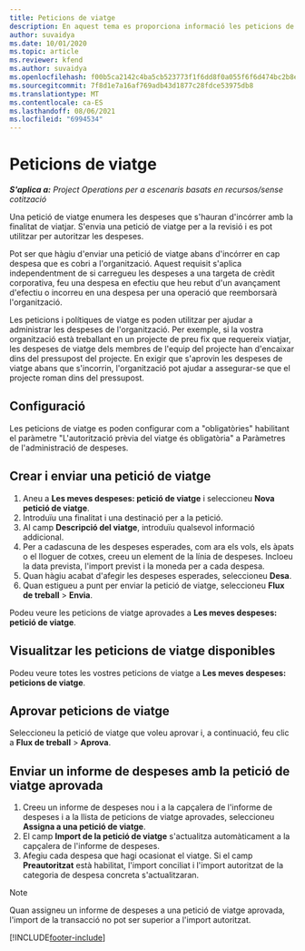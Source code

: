 ```yaml
---
title: Peticions de viatge
description: En aquest tema es proporciona informació les peticions de viatge.
author: suvaidya
ms.date: 10/01/2020
ms.topic: article
ms.reviewer: kfend
ms.author: suvaidya
ms.openlocfilehash: f00b5ca2142c4ba5cb523773f1f6dd8f0a055f6f6d474bc2b8e5f775ca0fc739
ms.sourcegitcommit: 7f8d1e7a16af769adb43d1877c28fdce53975db8
ms.translationtype: MT
ms.contentlocale: ca-ES
ms.lasthandoff: 08/06/2021
ms.locfileid: "6994534"
---
```

# <a name="travel-requisitions"></a>Peticions de viatge

_**S'aplica a:** Project Operations per a escenaris basats en recursos/sense cotització_

Una petició de viatge enumera les despeses que s'hauran d'incórrer amb la finalitat de viatjar. S'envia una petició de viatge per a la revisió i es pot utilitzar per autoritzar les despeses.

Pot ser que hàgiu d'enviar una petició de viatge abans d'incórrer en cap despesa que es cobri a l'organització. Aquest requisit s'aplica independentment de si carregueu les despeses a una targeta de crèdit corporativa, feu una despesa en efectiu que heu rebut d'un avançament d'efectiu o incorreu en una despesa per una operació que reemborsarà l'organització.

Les peticions i polítiques de viatge es poden utilitzar per ajudar a administrar les despeses de l'organització. Per exemple, si la vostra organització està treballant en un projecte de preu fix que requereix viatjar, les despeses de viatge dels membres de l'equip del projecte han d'encaixar dins del pressupost del projecte. En exigir que s'aprovin les despeses de viatge abans que s'incorrin, l'organització pot ajudar a assegurar-se que el projecte roman dins del pressupost.

## <a name="configuration"></a>Configuració 

Les peticions de viatge es poden configurar com a "obligatòries" habilitant el paràmetre "L'autorització prèvia del viatge és obligatòria" a Paràmetres de l'administració de despeses. 

## <a name="create-and-submit-a-travel-requisition"></a>Crear i enviar una petició de viatge

1. Aneu a **Les meves despeses: petició de viatge** i seleccioneu **Nova petició de viatge**.
2. Introduïu una finalitat i una destinació per a la petició.
3. Al camp **Descripció del viatge**, introduïu qualsevol informació addicional. 
4. Per a cadascuna de les despeses esperades, com ara els vols, els àpats o el lloguer de cotxes, creeu un element de la línia de despeses. Incloeu la data prevista, l'import previst i la moneda per a cada despesa. 
5. Quan hàgiu acabat d'afegir les despeses esperades, seleccioneu **Desa**.
6. Quan estigueu a punt per enviar la petició de viatge, seleccioneu **Flux de treball** > **Envia**.

Podeu veure les peticions de viatge aprovades a **Les meves despeses: petició de viatge**. 

## <a name="view-available-travel-requisitions"></a>Visualitzar les peticions de viatge disponibles

Podeu veure totes les vostres peticions de viatge a **Les meves despeses: peticions de viatge**.

## <a name="approve-travel-requisitions"></a>Aprovar peticions de viatge

Seleccioneu la petició de viatge que voleu aprovar i, a continuació, feu clic a **Flux de treball** > **Aprova**.  

## <a name="submit-an-expense-report-using-your-approved-travel-requisition"></a>Enviar un informe de despeses amb la petició de viatge aprovada

1. Creeu un informe de despeses nou i a la capçalera de l'informe de despeses i a la llista de peticions de viatge aprovades, seleccioneu **Assigna a una petició de viatge**.
2. El camp **Import de la petició de viatge** s'actualitza automàticament a la capçalera de l'informe de despeses.
3. Afegiu cada despesa que hagi ocasionat el viatge. Si el camp **Preautoritzat** està habilitat, l'import conciliat i l'import autoritzat de la categoria de despesa concreta s'actualitzaran.

> [!NOTE]
> Quan assigneu un informe de despeses a una petició de viatge aprovada, l'import de la transacció no pot ser superior a l'import autoritzat. 


[!INCLUDE[footer-include](../includes/footer-banner.md)]